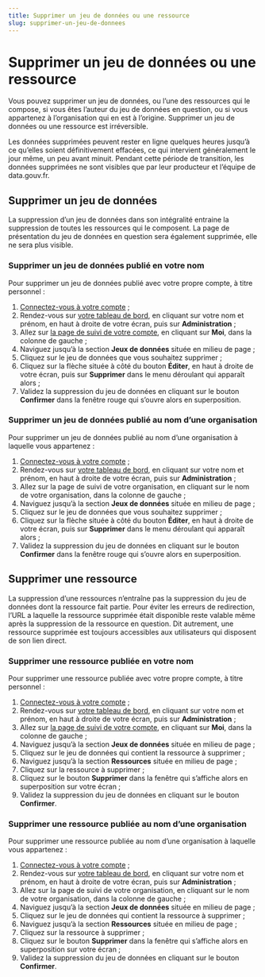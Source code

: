 ```yaml
---
title: Supprimer un jeu de données ou une ressource
slug: supprimer-un-jeu-de-donnees
---
```


# Supprimer un jeu de données ou une ressource

Vous pouvez supprimer un jeu de données, ou l’une des ressources qui le compose, si vous êtes l’auteur du jeu de données en question, ou si vous appartenez à l’organisation qui en est à l’origine. Supprimer un jeu de données ou une ressource est irréversible.

Les données supprimées peuvent rester en ligne quelques heures jusqu’à ce qu’elles soient définitivement effacées, ce qui intervient généralement le jour même, un peu avant minuit. Pendant cette période de transition, les données supprimées ne sont visibles que par leur producteur et l’équipe de data.gouv.fr.

## Supprimer un jeu de données

La suppression d’un jeu de données dans son intégralité entraine la suppression de toutes les ressources qui le composent. La page de présentation du jeu de données en question sera également supprimée, elle ne sera plus visible.

### Supprimer un jeu de données publié en votre nom

Pour supprimer un jeu de données publié avec votre propre compte, à titre personnel :

1. [Connectez-vous à votre compte](https://www.data.gouv.fr/fr/login) ;
2. Rendez-vous sur [votre tableau de bord](https://www.data.gouv.fr/fr/admin/), en cliquant sur votre nom et prénom, en haut à droite de votre écran, puis sur **Administration** ;
3. Allez sur [la page de suivi de votre compte](https://www.data.gouv.fr/fr/admin/me/edit), en cliquant sur **Moi**, dans la colonne de gauche ;
4. Naviguez jusqu’à la section **Jeux de données** située en milieu de page ;
5. Cliquez sur le jeu de données que vous souhaitez supprimer ;
6. Cliquez sur la flèche située à côté du bouton **Éditer**, en haut à droite de votre écran, puis sur **Supprimer** dans le menu déroulant qui apparaît alors ;
7. Validez la suppression du jeu de données en cliquant sur le bouton **Confirmer** dans la fenêtre rouge qui s’ouvre alors en superposition.

### Supprimer un jeu de données publié au nom d’une organisation

Pour supprimer un jeu de données publié au nom d’une organisation à laquelle vous appartenez :

1. [Connectez-vous à votre compte](https://www.data.gouv.fr/fr/login) ;
2. Rendez-vous sur [votre tableau de bord](https://www.data.gouv.fr/fr/admin/), en cliquant sur votre nom et prénom, en haut à droite de votre écran, puis sur **Administration** ;
3. Allez sur la page de suivi de votre organisation, en cliquant sur le nom de votre organisation, dans la colonne de gauche ;
4. Naviguez jusqu’à la section **Jeux de données** située en milieu de page ;
5. Cliquez sur le jeu de données que vous souhaitez supprimer ;
6. Cliquez sur la flèche située à côté du bouton **Éditer**, en haut à droite de votre écran, puis sur **Supprimer** dans le menu déroulant qui apparaît alors ;
7. Validez la suppression du jeu de données en cliquant sur le bouton **Confirmer** dans la fenêtre rouge qui s’ouvre alors en superposition.

## Supprimer une ressource

La suppression d’une ressources n’entraîne pas la suppression du jeu de données dont la ressource fait partie. Pour éviter les erreurs de redirection, l’URL a laquelle la ressource supprimée était disponible reste valable même après la suppression de la ressource en question. Dit autrement, une ressource supprimée est toujours accessibles aux utilisateurs qui disposent de son lien direct.

### Supprimer une ressource publiée en votre nom

Pour supprimer une ressource publiée avec votre propre compte, à titre personnel :

1. [Connectez-vous à votre compte](https://www.data.gouv.fr/fr/login) ;
2. Rendez-vous sur [votre tableau de bord](https://www.data.gouv.fr/fr/admin/), en cliquant sur votre nom et prénom, en haut à droite de votre écran, puis sur **Administration** ;
3. Allez sur [la page de suivi de votre compte](https://www.data.gouv.fr/fr/admin/me/edit), en cliquant sur **Moi**, dans la colonne de gauche ;
4. Naviguez jusqu’à la section **Jeux de données** située en milieu de page ;
5. Cliquez sur le jeu de données qui contient la ressource à supprimer ;
6. Naviguez jusqu’à la section **Ressources** située en milieu de page ;
7. Cliquez sur la ressource à supprimer ;
8. Cliquez sur le bouton **Supprimer** dans la fenêtre qui s’affiche alors en superposition sur votre écran ;
9. Validez la suppression du jeu de données en cliquant sur le bouton **Confirmer**.

### Supprimer une ressource publiée au nom d’une organisation

Pour supprimer une ressource publiée au nom d’une organisation à laquelle vous appartenez :

1. [Connectez-vous à votre compte](https://www.data.gouv.fr/fr/login) ;
2. Rendez-vous sur [votre tableau de bord](https://www.data.gouv.fr/fr/admin/), en cliquant sur votre nom et prénom, en haut à droite de votre écran, puis sur **Administration** ;
3. Allez sur la page de suivi de votre organisation, en cliquant sur le nom de votre organisation, dans la colonne de gauche ;
4. Naviguez jusqu’à la section **Jeux de données** située en milieu de page ;
5. Cliquez sur le jeu de données qui contient la ressource à supprimer ;
6. Naviguez jusqu’à la section **Ressources** située en milieu de page ;
7. Cliquez sur la ressource à supprimer ;
8. Cliquez sur le bouton **Supprimer** dans la fenêtre qui s’affiche alors en superposition sur votre écran ;
9. Validez la suppression du jeu de données en cliquant sur le bouton **Confirmer**.
